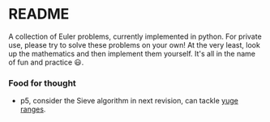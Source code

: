 # README #
A collection of Euler problems, currently implemented in python. For private
use, please try to solve these problems on your own! At the very least, look up
the mathematics and then implement them yourself. It's all in the name of fun
and practice :smiley:.

### Food for thought ###
* p5, consider the Sieve algorithm in next revision, can tackle [yuge ranges][].

    [yuge ranges]: https://stackoverflow.com/a/11493585

